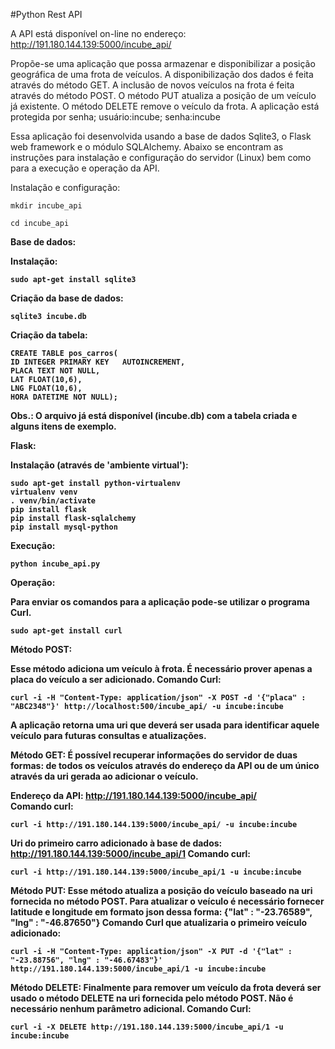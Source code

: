 #Python Rest API

A API está disponível on-line no endereço:
http://191.180.144.139:5000/incube_api/

Propõe-se uma aplicação que possa armazenar e disponibilizar a posição geográfica de uma frota de veículos.
A disponibilização dos dados é feita através do método GET.
A inclusão de novos veículos na frota é feita através do método POST.
O método PUT atualiza a posição de um veículo já existente.
O método DELETE remove o veículo da frota.
A aplicação está protegida por senha; usuário:incube; senha:incube


Essa aplicação foi desenvolvida usando a base de dados Sqlite3, o Flask web framework e o módulo SQLAlchemy.
Abaixo se encontram as instruções para instalação e configuração do servidor (Linux) bem como para a execução e operação da API.

Instalação e configuração:

	mkdir incube_api

	cd incube_api

<b>Base de dados:

Instalação:

	sudo apt-get install sqlite3

Criação da base de dados:

	sqlite3 incube.db

Criação da tabela:

	CREATE TABLE pos_carros(
	ID INTEGER PRIMARY KEY   AUTOINCREMENT,
	PLACA TEXT NOT NULL,
	LAT FLOAT(10,6),
	LNG FLOAT(10,6),
	HORA DATETIME NOT NULL);

Obs.: O arquivo já está disponível (incube.db) com a tabela criada e alguns itens de exemplo.

<b>Flask:

Instalação (através de 'ambiente virtual'):

	sudo apt-get install python-virtualenv
	virtualenv venv
	. venv/bin/activate
	pip install flask
	pip install flask-sqlalchemy
	pip install mysql-python


<b>Execução:
	
	python incube_api.py
	

<b>Operação:
	
Para enviar os comandos para a aplicação pode-se utilizar o programa Curl.

	sudo apt-get install curl	

Método POST:
		
Esse método adiciona um veículo à frota. É necessário prover apenas a placa do veículo a ser adicionado. 
Comando Curl:

	curl -i -H "Content-Type: application/json" -X POST -d '{"placa" : "ABC2348"}' http://localhost:500/incube_api/ -u incube:incube

A aplicação retorna uma uri que deverá ser usada para identificar aquele veículo para futuras consultas e atualizações.


Método GET:
É possível recuperar informações do servidor de duas formas: de todos os veículos através do endereço da API ou de um único através da uri gerada ao adicionar o veículo. 

Endereço da API: http://191.180.144.139:5000/incube_api/	
Comando curl:

	curl -i http://191.180.144.139:5000/incube_api/ -u incube:incube

Uri do primeiro carro adicionado à base de dados: http://191.180.144.139:5000/incube_api/1
Comando curl:

	curl -i http://191.180.144.139:5000/incube_api/1 -u incube:incube

Método PUT:
Esse método atualiza a posição do veículo baseado na uri fornecida no método POST.
Para atualizar o veículo é necessário fornecer latitude e longitude em formato json dessa forma:
{"lat" : "-23.76589", "lng" : "-46.87650"}
Comando Curl que atualizaria o primeiro veículo adicionado:

	curl -i -H "Content-Type: application/json" -X PUT -d '{"lat" : "-23.88756", "lng" : "-46.67483"}' http://191.180.144.139:5000/incube_api/1 -u incube:incube

Método DELETE:
Finalmente para remover um veículo da frota deverá ser usado o método DELETE na uri fornecida pelo método POST. Não é necessário nenhum parâmetro adicional.
Comando Curl:

	curl -i -X DELETE http://191.180.144.139:5000/incube_api/1 -u incube:incube







